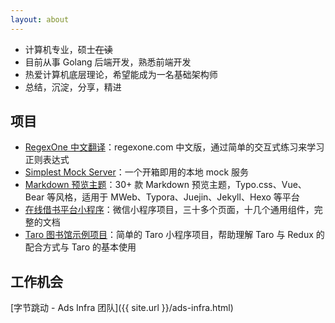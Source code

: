 ```yaml
---
layout: about
---
```


- 计算机专业，硕士~~在读~~
- 目前从事 Golang 后端开发，熟悉前端开发
- 热爱计算机底层理论，希望能成为一名基础架构师
- 总结，沉淀，分享，精进

## 项目

- [RegexOne 中文翻译](https://github.com/imageslr/regexone-cn)：regexone.com 中文版，通过简单的交互式练习来学习正则表达式
- [Simplest Mock Server](https://github.com/imageslr/simplest-mock-server)：一个开箱即用的本地 mock 服务
- [Markdown 预览主题](https://github.com/imageslr/mweb-themes)：30+ 款 Markdown 预览主题，Typo.css、Vue、Bear 等风格，适用于 MWeb、Typora、Juejin、Jekyll、Hexo 等平台
- [在线借书平台小程序](https://github.com/imageslr/weapp-library)：微信小程序项目，三十多个页面，十几个通用组件，完整的文档
- [Taro 图书馆示例项目](https://github.com/imageslr/taro-library)：简单的 Taro 小程序项目，帮助理解 Taro 与 Redux 的配合方式与 Taro 的基本使用

## 工作机会

[字节跳动 - Ads Infra 团队]({{ site.url }}/ads-infra.html)